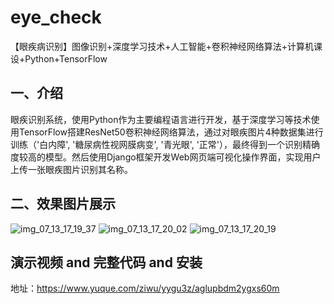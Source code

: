 # eye_check
【眼疾病识别】图像识别+深度学习技术+人工智能+卷积神经网络算法+计算机课设+Python+TensorFlow
## 一、介绍
眼疾识别系统，使用Python作为主要编程语言进行开发，基于深度学习等技术使用TensorFlow搭建ResNet50卷积神经网络算法，通过对眼疾图片4种数据集进行训练（'白内障', '糖尿病性视网膜病变', '青光眼', '正常'），最终得到一个识别精确度较高的模型。然后使用Django框架开发Web网页端可视化操作界面，实现用户上传一张眼疾图片识别其名称。
## 二、效果图片展示
![img_07_13_17_19_37](https://github.com/user-attachments/assets/7e643667-ed53-46af-95fa-128760455111)
![img_07_13_17_20_02](https://github.com/user-attachments/assets/e9f522d2-5bf0-440f-9961-bc8fa2813556)
![img_07_13_17_20_19](https://github.com/user-attachments/assets/81b7b050-973a-4034-b46d-c46847e5ab59)
## 演示视频 and 完整代码 and 安装
地址：https://www.yuque.com/ziwu/yygu3z/aglupbdm2ygxs60m

